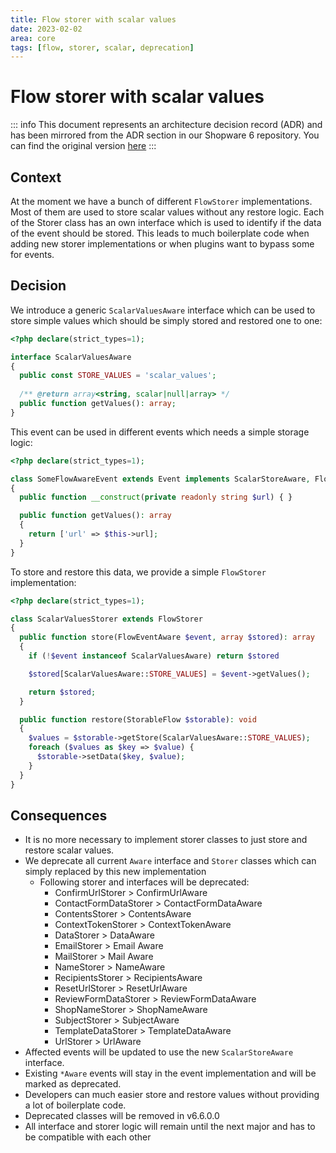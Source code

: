 ```yaml
---
title: Flow storer with scalar values
date: 2023-02-02
area: core
tags: [flow, storer, scalar, deprecation]
---
```


# Flow storer with scalar values

::: info
This document represents an architecture decision record (ADR) and has been mirrored from the ADR section in our Shopware 6 repository.
You can find the original version [here](https://github.com/shopware/shopware/blob/trunk/adr/2023-02-02-flow-storer-with-scalar-values.md)
:::

## Context
At the moment we have a bunch of different `FlowStorer` implementations. Most of them are used to store scalar values without any restore logic. Each of the Storer class has an own interface which is used to identify if the data of the event should be stored. This leads to much boilerplate code when adding new storer implementations or when plugins want to bypass some for events. 

## Decision

We introduce a generic `ScalarValuesAware` interface which can be used to store simple values which should be simply stored and restored one to one:

```php
<?php declare(strict_types=1);

interface ScalarValuesAware
{
  public const STORE_VALUES = 'scalar_values';
  
  /** @return array<string, scalar|null|array> */
  public function getValues(): array;
}
```

This event can be used in different events which needs a simple storage logic:

```php
<?php declare(strict_types=1);

class SomeFlowAwareEvent extends Event implements ScalarStoreAware, FlowEventAware
{
  public function __construct(private readonly string $url) { }

  public function getValues(): array
  {
    return ['url' => $this->url];
  }
}
```

To store and restore this data, we provide a simple `FlowStorer` implementation:

```php
<?php declare(strict_types=1);

class ScalarValuesStorer extends FlowStorer
{
  public function store(FlowEventAware $event, array $stored): array
  {
    if (!$event instanceof ScalarValuesAware) return $stored

    $stored[ScalarValuesAware::STORE_VALUES] = $event->getValues();

    return $stored;
  }

  public function restore(StorableFlow $storable): void
  {
    $values = $storable->getStore(ScalarValuesAware::STORE_VALUES);
    foreach ($values as $key => $value) {
      $storable->setData($key, $value);
    }
  }
}
```

## Consequences
- It is no more necessary to implement storer classes to just store and restore scalar values.
- We deprecate all current `Aware` interface and `Storer` classes which can simply replaced by this new implementation
  - Following storer and interfaces will be deprecated:
    - ConfirmUrlStorer > ConfirmUrlAware
    - ContactFormDataStorer > ContactFormDataAware
    - ContentsStorer > ContentsAware
    - ContextTokenStorer > ContextTokenAware
    - DataStorer > DataAware
    - EmailStorer > Email Aware
    - MailStorer > Mail Aware
    - NameStorer > NameAware
    - RecipientsStorer > RecipientsAware
    - ResetUrlStorer > ResetUrlAware
    - ReviewFormDataStorer > ReviewFormDataAware
    - ShopNameStorer > ShopNameAware
    - SubjectStorer > SubjectAware
    - TemplateDataStorer  > TemplateDataAware
    - UrlStorer > UrlAware
- Affected events will be updated to use the new `ScalarStoreAware` interface. 
- Existing `*Aware` events will stay in the event implementation and will be marked as deprecated.
- Developers can much easier store and restore values without providing a lot of boilerplate code.
- Deprecated classes will be removed in v6.6.0.0
- All interface and storer logic will remain until the next major and has to be compatible with each other
